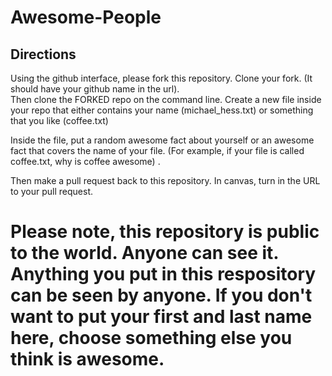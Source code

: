 # Awesome-People

## Directions

Using the github interface, please fork this repository.  Clone your fork.  (It should have your github name in the url).  
Then clone the FORKED repo on the command line. 
Create a new file inside your repo that either contains your name (michael_hess.txt) or something that you like (coffee.txt)

Inside the file, put a random awesome fact about yourself or an awesome fact that covers the name of your file.  (For example, if your file is called coffee.txt, why is coffee awesome) . 

Then make a pull request back to this repository.  In canvas, turn in the URL to your pull request. 


# Please note, this repository is public to the world.  Anyone can see it.  Anything you put in this respository can be seen by anyone.  If you don't want to put your first and last name here, choose something else you think is awesome.
